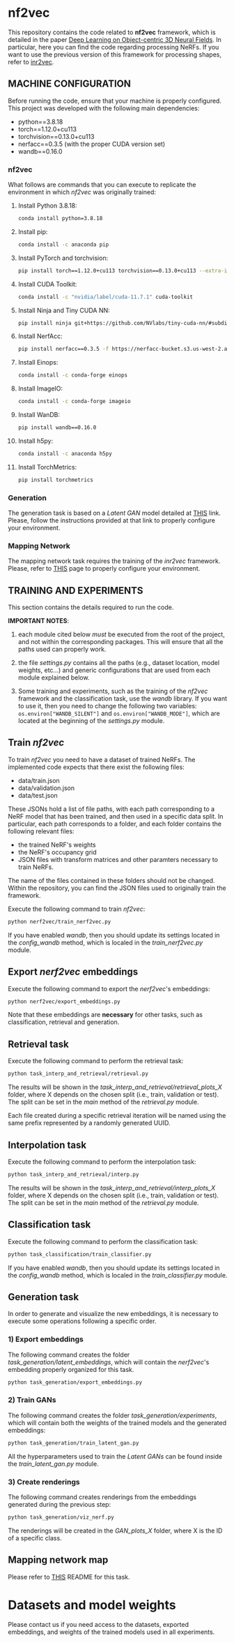 # nf2vec

This repository contains the code related to **nf2vec** framework, which is detailed in the paper [Deep Learning on Object-centric 3D Neural Fields](https://arxiv.org/abs/2312.13277). In particular, here you can find the code regarding processing NeRFs. If you want to use the previous version of this framework for processing shapes, refer to [inr2vec](https://github.com/CVLAB-Unibo/inr2vec).


## MACHINE CONFIGURATION

Before running the code, ensure that your machine is properly configured. 
This project was developed with the following main dependencies:
* python==3.8.18
* torch==1.12.0+cu113
* torchvision==0.13.0+cu113
* nerfacc==0.3.5 (with the proper CUDA version set)
* wandb==0.16.0 

### nf2vec

What follows are commands that you can execute to replicate the environment in which *nf2vec* was originally trained:

1. Install Python 3.8.18:
    ```bash
    conda install python=3.8.18
    ```

2. Install pip:
    ```bash
    conda install -c anaconda pip
    ```

3. Install PyTorch and torchvision:
    ```bash
    pip install torch==1.12.0+cu113 torchvision==0.13.0+cu113 --extra-index-url https://download.pytorch.org/whl/cu113
    ```

4. Install CUDA Toolkit:
    ```bash
    conda install -c "nvidia/label/cuda-11.7.1" cuda-toolkit
    ```

5. Install Ninja and Tiny CUDA NN:
    ```bash
    pip install ninja git+https://github.com/NVlabs/tiny-cuda-nn/#subdirectory=bindings/torch
    ```

6. Install NerfAcc:
    ```bash
    pip install nerfacc==0.3.5 -f https://nerfacc-bucket.s3.us-west-2.amazonaws.com/whl/torch-1.12.0_cu113.html
    ```

7. Install Einops:
    ```bash
    conda install -c conda-forge einops
    ```

8. Install ImageIO:
    ```bash
    conda install -c conda-forge imageio
    ```

9. Install WanDB:
    ```bash
    pip install wandb==0.16.0
    ```
10. Install h5py:
    ```bash
    conda install -c anaconda h5py
    ```
11. Install TorchMetrics:
    ```bash
    pip install torchmetrics
    ```

### Generation
The generation task is based on a *Latent GAN* model detailed at [THIS](https://github.com/optas/latent_3d_points) link. Please, follow the instructions provided at that link to properly configure your environment.  

### Mapping Network
The mapping network task requires the training of the *inr2vec* framework. Please, refer to [THIS](https://github.com/CVLAB-Unibo/inr2vec?tab=readme-ov-file#setup) page to properly configure your environment.

## TRAINING AND EXPERIMENTS
This section contains the details required to run the code.

**IMPORTANT NOTES**: 
1. each module cited below *must* be executed from the root of the project, and not within the corresponding packages. This will ensure that all the paths used can properly work.

2. the file *settings.py* contains all the paths (e.g., dataset location, model weights, etc...) and generic configurations that are used from each module explained below. 

3. Some training and experiments, such as the training of the *nf2vec* framework and the classification task, use the *wandb* library. If you want to use it, then you need to change the following two variables: ``` os.environ["WANDB_SILENT"]``` and  ```os.environ["WANDB_MODE"]```, which are located at the beginning of the *settings.py* module. 

## Train *nf2vec*

To train *nf2vec* you need to have a dataset of trained NeRFs. The implemented code expects that there exist the following files:
* data/train.json
* data/validation.json
* data/test.json

These JSONs hold a list of file paths, with each path corresponding to a NeRF model that has been trained, and then used in a specific data split. In particular, each path corresponds to a folder, and each folder contains the following relevant files:
* the trained NeRF's weights
* the NeRF's occupancy grid
* JSON files with transform matrices and other paramters necessary to train NeRFs.

The name of the files contained in these folders should not be changed. Within the repository, you can find the JSON files used to originally train the framework.

Execute the following command to train *nf2vec*:
```bash
python nerf2vec/train_nerf2vec.py
```
If you have enabled *wandb*, then you should update its settings located in the *config_wandb* method, which is localed in the *train_nerf2vec.py* module.

## Export *nerf2vec* embeddings
Execute the following command to export the *nerf2vec*'s embeddings:
```bash
python nerf2vec/export_embeddings.py
```
Note that these embeddings are **necessary** for other tasks, such as classification, retrieval and generation.

## Retrieval task
Execute the following command to perform the retrieval task:
```bash
python task_interp_and_retrieval/retrieval.py
```
The results will be shown in the *task_interp_and_retrieval/retrieval_plots_X* folder, where X depends on the chosen split (i.e., train, validation or test). The split can be set in the *main* method of the *retrieval.py* module.

Each file created during a specific retrieval iteration will be named using the same prefix represented by a randomly generated UUID.


## Interpolation task
Execute the following command to perform the interpolation task:
```bash
python task_interp_and_retrieval/interp.py
```
The results will be shown in the *task_interp_and_retrieval/interp_plots_X* folder, where X depends on the chosen split (i.e., train, validation or test). The split can be set in the *main* method of the *retrieval.py* module.

## Classification task
Execute the following command to perform the classification task:
```bash
python task_classification/train_classifier.py
```
If you have enabled *wandb*, then you should update its settings located in the *config_wandb* method, which is localed in the *train_classifier.py* module.

## Generation task
In order to generate and visualize the new embeddings, it is necessary to execute some operations following a specific order.

### 1) Export embeddings
The following command creates the folder *task_generation/latent_embeddings*, which will contain the *nerf2vec*'s embedding properly organized for this task.
```bash 
python task_generation/export_embeddings.py
```

### 2) Train GANs
The following command creates the folder *task_generation/experiments*, which will contain both the weights of the trained models and the generated embeddings:
```bash
python task_generation/train_latent_gan.py
```
All the hyperparameters used to train the *Latent GANs* can be found inside the *train_latent_gan.py* module.

### 3) Create renderings
The following command creates renderings from the embeddings generated during the previous step:
```bash
python task_generation/viz_nerf.py 
```
The renderings will be created in the *GAN_plots_X* folder, where X is the ID of a specific class.

## Mapping network map
Please refer to [THIS](task_mapping_network/README.md) README for this task.

# Datasets and model weights
Please contact us if you need access to the datasets, exported embeddings, and weights of the trained models used in all experiments.
